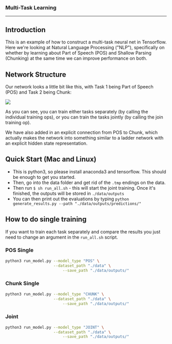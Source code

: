 ### Multi-Task Learning

-------

## Introduction

This is an example of how to construct a multi-task neural net in Tensorflow. Here we're looking at Natural Language Processing ("NLP"), specifically on whether by learning about Part of Speech (POS) and Shallow Parsing (Chunking) at the same time we can improve performance on both.

## Network Structure

Our network looks a little bit like this, with Task 1 being Part of Speech (POS) and Task 2 being Chunk:

<img src='https://jg8610.github.io/images/joint_op.png'>

As you can see, you can train either tasks separately (by calling the individual training ops), or you can train the tasks jointly (by calling the join training op).

We have also added in an explicit connection from POS to Chunk, which actually makes the network into something similar to a ladder network with an explicit hidden state representation.

## Quick Start (Mac and Linux)

* This is python3, so please install anaconda3 and tensorflow. This should be enough to get you started.
* Then, go into the data folder and get rid of the ``.tmp`` endings on the data.
* Then run ``$ sh run_all.sh`` - this will start the joint training. Once it's finished, the outputs will be stored in ``./data/outputs``
* You can then print out the evaluations by typing ``python generate_results.py --path "./data/outputs/predictions/"``

## How to do single training

If you want to train each task separately and compare the results you just need to change an argument in the ``run_all.sh`` script.

### POS Single
```bash
python3 run_model.py --model_type "POS" \
       	             --dataset_path "./data" \
		                 --save_path "./data/outputs/"

```

### Chunk Single
```bash
python3 run_model.py --model_type "CHUNK" \
       	             --dataset_path "./data" \
		                 --save_path "./data/outputs/"

```

### Joint
```bash
python3 run_model.py --model_type "JOINT" \
       	             --dataset_path "./data" \
		                 --save_path "./data/outputs/"

```
